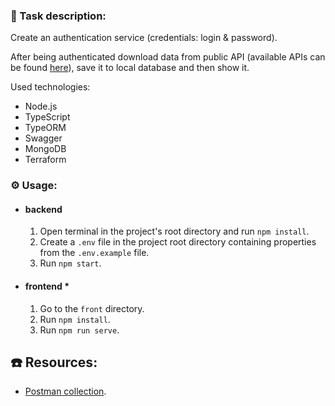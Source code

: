 ### :green_book: Task description:
Create an authentication service (credentials: login & password).

After being authenticated download data from public API 
(available APIs can be found [here](https://github.com/public-apis/public-apis)),
save it to local database and then show it.

Used technologies:

- Node.js
- TypeScript
- TypeORM
- Swagger
- MongoDB
- Terraform

### :gear: Usage:

- #### backend
  1. Open terminal in the project's root directory and run `npm install`.
  2. Create a `.env` file in the project root directory containing properties from the `.env.example` file.
  3. Run `npm start`.
  
- #### frontend *
  1. Go to the `front` directory. 
  2. Run `npm install`.
  3. Run `npm run serve`.

## :phone: Resources:

- [Postman collection](https://www.getpostman.com/collections/5136830063c318c4a093).
